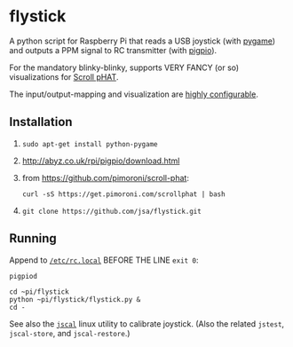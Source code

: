 # flystick

A python script for Raspberry Pi that reads a USB joystick
(with [pygame](http://www.pygame.org/)) and outputs a PPM signal to
RC transmitter (with [pigpio](http://abyz.co.uk/rpi/pigpio/python.html)).

For the mandatory blinky-blinky, supports VERY FANCY (or so) visualizations
for [Scroll pHAT](https://github.com/pimoroni/scroll-phat).

The input/output-mapping and visualization are
[highly configurable](flystick_config.py).

## Installation

1. `sudo apt-get install python-pygame`

2. http://abyz.co.uk/rpi/pigpio/download.html

3. from https://github.com/pimoroni/scroll-phat:

   `curl -sS https://get.pimoroni.com/scrollphat | bash`

4. `git clone https://github.com/jsa/flystick.git`

## Running

Append to [`/etc/rc.local`](https://www.raspberrypi.org/documentation/linux/usage/rc-local.md)
BEFORE THE LINE `exit 0`:

```
pigpiod

cd ~pi/flystick
python ~pi/flystick/flystick.py &
cd -
```

See also the [`jscal`](http://linux.die.net/man/1/jscal) linux utility to
calibrate joystick. (Also the related `jstest`, `jscal-store`, and
`jscal-restore`.)
